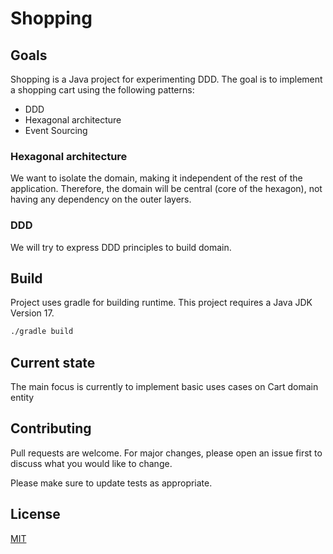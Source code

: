 # Shopping

## Goals

Shopping is a Java project for experimenting DDD. 
The goal is to implement a shopping cart using the following patterns:
- DDD
- Hexagonal architecture
- Event Sourcing

### Hexagonal architecture

We want to isolate the domain, making it independent of the rest of the application.
Therefore, the domain will be central (core of the hexagon), not having any dependency on the outer layers.

### DDD

We will try to express DDD principles to build domain.

## Build

Project uses gradle for building runtime.
This project requires a Java JDK Version 17.

```bash
./gradle build
```

## Current state

The main focus is currently to implement basic uses cases on Cart domain entity

## Contributing
Pull requests are welcome. For major changes, please open an issue first to discuss what you would like to change.

Please make sure to update tests as appropriate.

## License
[MIT](https://choosealicense.com/licenses/mit/)